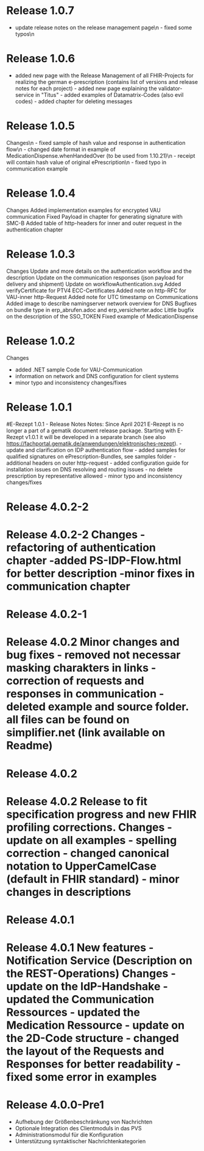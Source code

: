 # Release 1.0.7
- update release notes on the release management page\n - fixed some typos\n

# Release 1.0.6
- added new page with the Release Management of all FHIR-Projects for realizing the german e-prescription (contains list of versions and release notes for each project) - added new page explaining the validator-service in "Titus" - added examples of Datamatrix-Codes (also evil codes) - added chapter for deleting messages

# Release 1.0.5
Changes\n - fixed sample of hash value and response in authentication flow\n - changed date format in example of MedicationDispense.whenHandedOver (to be used from 1.10.21)\n - receipt will contain hash value of original ePrescription\n - fixed typo in communication example

# Release 1.0.4
Changes
 Added implementation examples for encrypted VAU communication
 Fixed Payload in chapter for generating signature with SMC-B
 Added table of http-headers for inner and outer request in the authentication chapter


# Release 1.0.3
Changes
 Update and more details on the authentication workflow and the description
 Update on the communication responses (json payload for delivery and shipment)
 Update on workflowAuthentication.svg
 Added verifyCertificate for PTV4 ECC-Certificates
 Added note on http-RFC for VAU-inner http-Request
 Added note for UTC timestamp on Communications
 Added image to describe namingserver network overview for DNS
 Bugfixes on bundle type in erp_abrufen.adoc and erp_versicherter.adoc
 Little bugfix on the description of the SSO_TOKEN
 Fixed example of MedicationDispense


# Release 1.0.2
Changes
 - added .NET sample Code for VAU-Communication
 - information on network and DNS configuration for client systems
 - minor typo and inconsistency changes/fixes


# Release 1.0.1
#E-Rezept 1.0.1 - Release Notes Notes: Since April 2021 E-Rezept is no longer a part of a gematik document release package. Starting with E-Rezept v1.0.1 it will be developed in a separate branch (see also https://fachportal.gematik.de/anwendungen/elektronisches-rezept). - update and clarification on IDP authentication flow - added samples for qualified signatures on ePrescription-Bundles, see samples folder - additional headers on outer http-request - added configuration guide for installation issues on DNS resolving and routing issues - no delete prescription by representative allowed - minor typo and inconsistency changes/fixes

# Release 4.0.2-2
# Release 4.0.2-2 Changes -refactoring of authentication chapter -added PS-IDP-Flow.html for better description -minor fixes in communication chapter

# Release 4.0.2-1
# Release 4.0.2 Minor changes and bug fixes - removed not necessar masking charakters in links - correction of requests and responses in communication - deleted example and source folder. all files can be found on simplifier.net (link available on Readme)

# Release 4.0.2
# Release 4.0.2 Release to fit specification progress and new FHIR profiling corrections. Changes - update on all examples - spelling correction - changed canonical notation to UpperCamelCase (default in FHIR standard) - minor changes in descriptions

# Release 4.0.1
# Release 4.0.1 New features - Notification Service (Description on the REST-Operations) Changes - update on the IdP-Handshake - updated the Communication Ressources - updated the Medication Ressource - update on the 2D-Code structure - changed the layout of the Requests and Responses for better readability - fixed some error in examples

# Release 4.0.0-Pre1
- Aufhebung der Größenbeschränkung von Nachrichten
 - Optionale Integration des Clientmoduls in das PVS
 - Administrationsmodul für die Konfiguration
 - Unterstützung syntaktischer Nachrichtenkategorien



